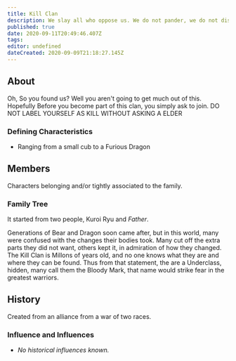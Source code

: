 ```yaml
---
title: Kill Clan
description: We slay all who oppose us. We do not pander, we do not disrespect the elders. We are Kill! We are Kill!
published: true
date: 2020-09-11T20:49:46.407Z
tags: 
editor: undefined
dateCreated: 2020-09-09T21:18:27.145Z
---
```


## About

Oh, So you found us? Well you aren't going to get much out of this. Hopefully Before you become part of this clan, you simply ask to join. DO NOT LABEL YOURSELF AS KILL WITHOUT ASKING A ELDER

### Defining Characteristics

- Ranging from a small cub to a Furious Dragon

## Members

Characters belonging and/or tightly associated to the family.

### Family Tree

It started from two people, Kuroi Ryu and *Father*.

Generations of Bear and Dragon soon came after, but in this world, many were confused with the changes their bodies took. Many cut off the extra parts they did not want, others kept it, in admiration of how they changed. The Kill Clan is Millons of years old, and no one knows what they are and where they can be found. Thus from that statement, the are a Underclass, hidden, many call them the Bloody Mark, that name would strike fear in the greatest warriors.

## History

Created from an alliance from a war of two races.

### Influence and Influences

- *No historical influences known.*